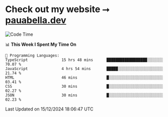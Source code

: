 # Check out my website ⭢ [pauabella.dev](https://pauabella.dev)

<!--START_SECTION:waka-->
![Code Time](http://img.shields.io/badge/Code%20Time-3%2C972%20hrs%2031%20mins-blue)

📊 **This Week I Spent My Time On** 

```text
💬 Programming Languages: 
TypeScript               15 hrs 48 mins      ██████████████████░░░░░░░   70.07 % 
JavaScript               4 hrs 54 mins       █████░░░░░░░░░░░░░░░░░░░░   21.74 % 
HTML                     46 mins             █░░░░░░░░░░░░░░░░░░░░░░░░   03.41 % 
CSS                      30 mins             █░░░░░░░░░░░░░░░░░░░░░░░░   02.27 % 
JSON                     30 mins             █░░░░░░░░░░░░░░░░░░░░░░░░   02.23 % 
```


 Last Updated on 15/12/2024 18:06:47 UTC
<!--END_SECTION:waka-->
